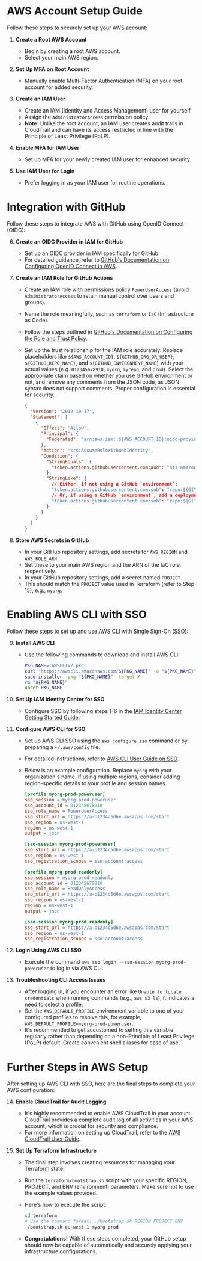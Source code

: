 # AWS Account Setup Guide

Follow these steps to securely set up your AWS account:

1. **Create a Root AWS Account**

   - Begin by creating a root AWS account.
   - Select your main AWS region.

2. **Set Up MFA on Root Account**

   - Manually enable Multi-Factor Authentication (MFA) on your root account for added security.

3. **Create an IAM User**

   - Create an IAM (Identity and Access Management) user for yourself.
   - Assign the `AdministratorAccess` permission policy.
   - **Note:** Unlike the root account, an IAM user creates audit trails in CloudTrail and can have its access restricted in line with the Principle of Least Privilege (PoLP).

4. **Enable MFA for IAM User**
   - Set up MFA for your newly created IAM user for enhanced security.
5. **Use IAM User for Login**
   - Prefer logging in as your IAM user for routine operations.

# Integration with GitHub

Follow these steps to integrate AWS with GitHub using OpenID Connect (OIDC):

6. **Create an OIDC Provider in IAM for GitHub**

   - Set up an OIDC provider in IAM specifically for GitHub.
   - For detailed guidance, refer to [GitHub's Documentation on Configuring OpenID Connect in AWS](https://docs.github.com/en/actions/deployment/security-hardening-your-deployments/configuring-openid-connect-in-amazon-web-services#adding-the-identity-provider-to-aws).

7. **Create an IAM Role for GitHub Actions**

   - Create an IAM role with permissions policy `PowerUserAccess` (avoid `AdministratorAccess` to retain manual control over users and groups).
   - Name the role meaningfully, such as `terraform` or `IaC` (Infrastructure as Code).
   - Follow the steps outlined in [GitHub's Documentation on Configuring the Role and Trust Policy](https://docs.github.com/en/actions/deployment/security-hardening-your-deployments/configuring-openid-connect-in-amazon-web-services#configuring-the-role-and-trust-policy).
   - Set up the trust relationship for the IAM role accurately. Replace placeholders like `${AWS_ACCOUNT_ID}`, `${GITHUB_ORG_OR_USER}`, `${GITHUB_REPO_NAME}`, and `${GITHUB_ENVIRONMENT_NAME}` with your actual values (e.g. `012345678910`, `myorg`, `myrepo`, and `prod`). Select the appropriate claim based on whether you use GitHub environment or not, and remove any comments from the JSON code, as JSON syntax does not support comments. Proper configuration is essential for security.

     ```json
     {
       "Version": "2012-10-17",
       "Statement": [
         {
           "Effect": "Allow",
           "Principal": {
             "Federated": "arn:aws:iam::${AWS_ACCOUNT_ID}:oidc-provider/token.actions.githubusercontent.com"
           },
           "Action": "sts:AssumeRoleWithWebIdentity",
           "Condition": {
             "StringEquals": {
               "token.actions.githubusercontent.com:aud": "sts.amazonaws.com"
             },
             "StringLike": {
               // Either, if not using a GitHub `environment`:
               "token.actions.githubusercontent.com:sub": "repo:${GITHUB_ORG_OR_USER}/${GITHUB_REPO_NAME}:ref:refs/heads/main:*"
               // Or, if using a GitHub `environment`, add a deployment branch rule for it and leave the branch out of the OIDC claim:
               "token.actions.githubusercontent.com:sub": "repo:${GITHUB_ORG_OR_USER}/${GITHUB_REPO_NAME}:environment:${GITHUB_ENVIRONMENT_NAME}:*"
             }
           }
         }
       ]
     }
     ```

8. **Store AWS Secrets in GitHub**
   - In your GitHub repository settings, add secrets for `AWS_REGION` and `AWS_ROLE_ARN`.
   - Set these to your main AWS region and the ARN of the IaC role, respectively.
   - In your GitHub repository settings, add a secret named `PROJECT`.
   - This should match the `PROJECT` value used in Terraform (refer to Step 15), e.g., `myorg`.

# Enabling AWS CLI with SSO

Follow these steps to set up and use AWS CLI with Single Sign-On (SSO):

9. **Install AWS CLI**

   - Use the following commands to download and install AWS CLI:
     ```sh
     PKG_NAME='AWSCLIV2.pkg'
     curl "https://awscli.amazonaws.com/${PKG_NAME}" -o "${PKG_NAME}"
     sudo installer -pkg "${PKG_NAME}" -target /
     rm "${PKG_NAME}"
     unset PKG_NAME
     ```

10. **Set Up IAM Identity Center for SSO**

    - Configure SSO by following steps 1-6 in the [IAM Identity Center Getting Started Guide](https://docs.aws.amazon.com/singlesignon/latest/userguide/getting-started.html).

11. **Configure AWS CLI for SSO**

    - Set up AWS CLI SSO using the `aws configure sso` command or by preparing a `~/.aws/config` file.
    - For detailed instructions, refer to [AWS CLI User Guide on SSO](https://docs.aws.amazon.com/cli/latest/userguide/sso-configure-profile-token.html).
    - Below is an example configuration. Replace `myorg` with your organization's name. If using multiple regions, consider adding region-specific details to your profile and session names.

      ```ini
      [profile myorg-prod-poweruser]
      sso_session = myorg-prod-poweruser
      sso_account_id = 012345678910
      sso_role_name = PowerUserAccess
      sso_start_url = https://a-b1234c5d6e.awsapps.com/start
      sso_region = us-west-1
      region = us-west-1
      output = json

      [sso-session myorg-prod-poweruser]
      sso_start_url = https://a-b1234c5d6e.awsapps.com/start
      sso_region = us-west-1
      sso_registration_scopes = sso:account:access

      [profile myorg-prod-readonly]
      sso_session = myorg-prod-readonly
      sso_account_id = 012345678910
      sso_role_name = ReadOnlyAccess
      sso_start_url = https://a-b1234c5d6e.awsapps.com/start
      sso_region = us-west-1
      region = us-west-1
      output = json

      [sso-session myorg-prod-readonly]
      sso_start_url = https://a-b1234c5d6e.awsapps.com/start
      sso_region = us-west-1
      sso_registration_scopes = sso:account:access
      ```

12. **Login Using AWS CLI SSO**

    - Execute the command `aws sso login --sso-session myorg-prod-poweruser` to log in via AWS CLI.

13. **Troubleshooting CLI Access Issues**
    - After logging in, if you encounter an error like `Unable to locate credentials` when running commands (e.g., `aws s3 ls`), it indicates a need to select a profile.
    - Set the `AWS_DEFAULT_PROFILE` environment variable to one of your configured profiles to resolve this, for example, `AWS_DEFAULT_PROFILE=myorg-prod-poweruser`.
    - It's recommended to get accustomed to setting this variable regularly rather than depending on a non-Principle of Least Privilege (PoLP) default. Create convenient shell aliases for ease of use.

# Further Steps in AWS Setup

After setting up AWS CLI with SSO, here are the final steps to complete your AWS configuration:

14. **Enable CloudTrail for Audit Logging**

    - It's highly recommended to enable AWS CloudTrail in your account. CloudTrail provides a complete audit log of all activities in your AWS account, which is crucial for security and compliance.
    - For more information on setting up CloudTrail, refer to the [AWS CloudTrail User Guide](https://docs.aws.amazon.com/awscloudtrail/latest/userguide/cloudtrail-user-guide.html).

15. **Set Up Terraform Infrastructure**

    - The final step involves creating resources for managing your Terraform state.
    - Run the `terraform/bootstrap.sh` script with your specific REGION, PROJECT, and ENV (environment) parameters. Make sure not to use the example values provided.
    - Here's how to execute the script:

      ```sh
      cd terraform
      # Use the command format: ./bootstrap.sh REGION PROJECT ENV
      ./bootstrap.sh eu-west-1 myorg prod
      ```

    - **Congratulations!** With these steps completed, your GitHub setup should now be capable of automatically and securely applying your infrastructure configurations.
